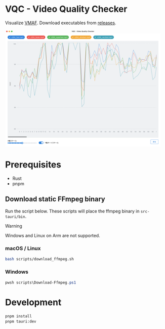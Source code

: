 # VQC - Video Quality Checker

Visualize [VMAF](https://github.com/Netflix/vmaf).
Download executables from [releases](https://github.com/terabayashik/vqc/releases).

![Chart](./docs/assets/chart.png)

# Prerequisites

- Rust
- pnpm

## Download static FFmpeg binary

Run the script below. These scripts will place the ffmpeg binary in `src-tauri/bin`.
> [!WARNING]
> Windows and Linux on Arm are not supported.

### macOS / Linux
```sh
bash scripts/download_ffmpeg.sh
```

### Windows
```powershell
pwsh scripts\Download-Ffmpeg.ps1
```

# Development
```sh
pnpm install
pnpm tauri:dev
```
